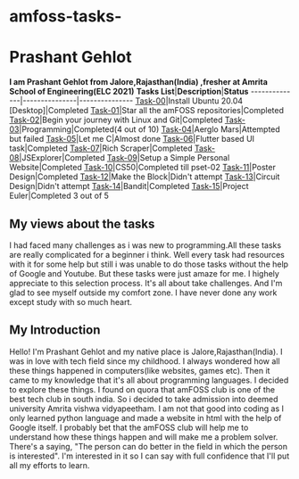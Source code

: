 # amfoss-tasks-
# Prashant Gehlot
**I am Prashant Gehlot from Jalore,Rajasthan(India) ,fresher at Amrita School of Engineering(ELC 2021)**
**Tasks List**|**Description**|**Status**
--------------|---------------|---------------
[Task-00](https://github.com/Prashant9683/amfoss-tasks/tree/main/task-00)|Install Ubuntu 20.04 [Desktop]|Completed
[Task-01](https://github.com/Prashant9683/amfoss-tasks/tree/main/task-01)|Star all the amFOSS repositories|Completed
[Task-02](https://github.com/Prashant9683/amfoss-tasks/tree/main/task-02)|Begin your journey with Linux and Git|Completed
[Task-03](https://github.com/Prashant9683/amfoss-tasks/tree/main/task-03)|Programming|Completed(4 out of 10)
[Task-04](https://github.com/Prashant9683/amfoss-tasks/tree/main/task-04)|Aerglo Mars|Attempted but failed
[Task-05](https://github.com/Prashant9683/amfoss-tasks/tree/main/task-05)|Let me C|Almost done
[Task-06](https://github.com/Prashant9683/amfoss-tasks/tree/main/task-06)|Flutter based UI task|Completed
[Task-07](https://github.com/Prashant9683/amfoss-tasks/tree/main/task-07)|Rich Scraper|Completed
[Task-08](https://github.com/Prashant9683/amfoss-tasks/tree/main/task-08)|JSExplorer|Completed
[Task-09](https://github.com/Prashant9683/amfoss-tasks/tree/main/task-09)|Setup a Simple Personal Website|Completed
[Task-10](https://github.com/Prashant9683/amfoss-tasks/tree/main/task-10)|CS50|Completed till pset-02
[Task-11](https://github.com/Prashant9683/amfoss-tasks/tree/main/task-11)|Poster Design|Completed
[Task-12](https://github.com/Prashant9683/amfoss-tasks/tree/main/task-12)|Make the Block|Didn't attempt
[Task-13](https://github.com/Prashant9683/amfoss-tasks/tree/main/task-13)|Circuit Design|Didn't attempt
[Task-14](https://github.com/Prashant9683/amfoss-tasks/tree/main/task-14)|Bandit|Completed
[Task-15](https://github.com/Prashant9683/amfoss-tasks/tree/main/task-15)|Project Euler|Completed 3 out of 5

## My views about the tasks
I had faced many challenges as i was new to programming.All these tasks are really complicated for a beginner i think. Well every task had resources with it for some help but still i was unable to do those tasks without the help of Google and Youtube. But these tasks were just amaze for me. I highely appreciate to this selection process. It's all about take challenges. And I'm glad to see myself outside my comfort zone. I have never done any work except study with so much heart.
## My Introduction
Hello! I'm Prashant Gehlot and my native place is Jalore,Rajasthan(India). I was in love with tech field since my childhood. I always wondered how all these things happened in computers(like websites, games etc). Then it came to my knowledge that it's all about programming languages. I decided to explore these things. I found on quora that amFOSS club is one of the best tech club in south india. So i decided to take admission into deemed university Amrita vishwa vidyapeetham. I am not that good into coding as I only learned python language and made a website in html with the help of Google itself. I probably bet that the amFOSS club will help me to understand how these things happen and will make me a problem solver. There's a saying, "The person can do better in the field in which the person is interested". I'm interested in it so I can say with full confidence that I'll put all my efforts to learn.
